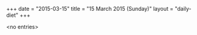 +++
date = "2015-03-15"
title = "15 March 2015 (Sunday)"
layout = "daily-diet"
+++


\<no entries\>

